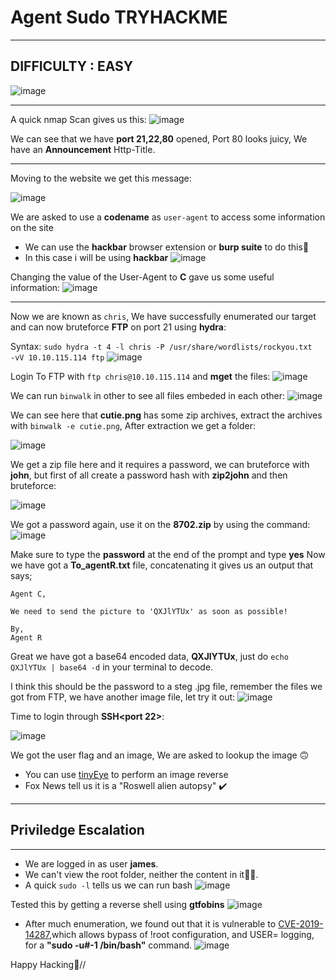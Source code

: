 # Agent Sudo TRYHACKME
***
## DIFFICULTY : EASY
![image](https://github.com/sec-fortress/sec-fortress.github.io/assets/132317714/fa537622-4898-4eb1-a32a-7e255ca2057b)


***

A quick nmap Scan gives us this:
![image](https://github.com/sec-fortress/sec-fortress.github.io/assets/132317714/09b58d7a-6158-4f3a-ac3b-20ea92a959d3)

We can see that we have **port 21,22,80** opened, Port 80 looks juicy, We have an **Announcement** Http-Title.
***

Moving to the website we get this message:

![image](https://github.com/sec-fortress/sec-fortress.github.io/assets/132317714/dfa5a29d-5a91-4219-810d-9428f6481b78)

We are asked to use a **codename** as `user-agent` to access some information on the site
- We can use the **hackbar** browser extension or **burp suite** to do this🤠
- In this case i will be using **hackbar**
![image](https://github.com/sec-fortress/sec-fortress.github.io/assets/132317714/d63bd939-64fd-4118-bf84-5adcef4f2006)

Changing the value of the User-Agent to **C** gave us some useful information:
![image](https://github.com/sec-fortress/sec-fortress.github.io/assets/132317714/d039ae47-add9-44e1-94d3-bcbccb226e58)
***

Now we are known as `chris`, We have successfully enumerated our target and can now bruteforce **FTP** on port 21 using **hydra**:

Syntax: `sudo hydra -t 4 -l chris -P /usr/share/wordlists/rockyou.txt  -vV 10.10.115.114 ftp`
![image](https://github.com/sec-fortress/sec-fortress.github.io/assets/132317714/58627b49-1387-4f86-b125-acb1c87384a3)

Login To FTP with `ftp chris@10.10.115.114` and **mget** the files:
![image](https://github.com/sec-fortress/sec-fortress.github.io/assets/132317714/6bfecaa2-91f8-4fe2-ae88-f4e894fbdbc6)

We can run `binwalk` in other to see all files embeded in each other:
![image](https://github.com/sec-fortress/sec-fortress.github.io/assets/132317714/dd834bb0-9e32-4d0c-a8ff-179b45d857e2)

We can see here that **cutie.png** has some zip archives, extract the archives with `binwalk -e cutie.png`, After extraction we get  a folder:

![image](https://github.com/sec-fortress/sec-fortress.github.io/assets/132317714/ad4b66a8-b0d5-4024-bada-9cd725b879d0)

We get a zip file here and it requires a password, we can bruteforce with **john**, but first of all create a password hash with **zip2john** and then bruteforce:

![image](https://github.com/sec-fortress/sec-fortress.github.io/assets/132317714/398518e4-fa71-4deb-a829-0743abbf258e)

We got a password again, use it on the **8702.zip** by using the command:
![image](https://github.com/sec-fortress/sec-fortress.github.io/assets/132317714/a43f85e1-79d7-4ba1-8642-7db7570c93d6)

Make sure to type the **password** at the end of the prompt and type **yes**
Now we have got a **To_agentR.txt** file, concatenating it gives us an output that says;
```
Agent C,

We need to send the picture to 'QXJlYTUx' as soon as possible!

By,
Agent R
```
Great we have got a base64 encoded data, **QXJlYTUx**, just do `echo QXJlYTUx | base64 -d` in your terminal to decode.

I think this should be the password to a steg .jpg file, remember the files we got from FTP, we have another image file, let try it out:
![image](https://github.com/sec-fortress/sec-fortress.github.io/assets/132317714/8a9aff69-994a-4d98-9609-1622b12808b6)

Time to login through **SSH<port 22>**:

![image](https://github.com/sec-fortress/sec-fortress.github.io/assets/132317714/68032a81-aedd-4e2f-a01c-1b51ad805a9a)

We got the user flag and an image, We are asked to lookup the image 🙃
- You can use [tinyEye](https://tineye.com/) to perform an image reverse
- Fox News tell us it is a "Roswell alien autopsy" ✔️
***
## Priviledge Escalation
***
- We are logged in as user **james**.
- We can't view the root folder, neither the content in it😮‍💨.
- A quick `sudo -l` tells us we can run bash
![image](https://github.com/sec-fortress/sec-fortress.github.io/assets/132317714/58c36527-6bcf-4789-8c54-26b5a45923f1)

Tested this by getting a reverse shell using **gtfobins**
![image](https://github.com/sec-fortress/sec-fortress.github.io/assets/132317714/9a448768-cb64-407f-8b62-d74e4335259b)

- After much enumeration, we found out that it is vulnerable to [CVE-2019-14287](https://cve.mitre.org/cgi-bin/cvename.cgi?name=CVE-2019-14287),which allows bypass of !root configuration, and USER= logging, for a **"sudo -u#-1 /bin/bash"** command.
![image](https://github.com/sec-fortress/sec-fortress.github.io/assets/132317714/bc98d6f8-45dd-4562-9b50-a83df3fb5181)

Happy Hacking🥱//
